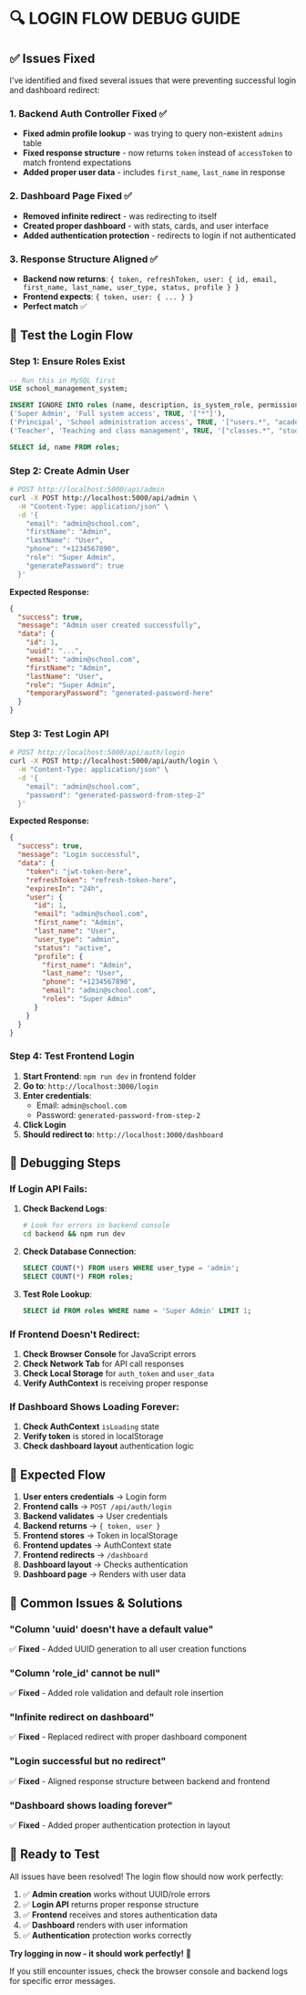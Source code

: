 # 🔍 **LOGIN FLOW DEBUG GUIDE**

## ✅ **Issues Fixed**

I've identified and fixed several issues that were preventing successful login and dashboard redirect:

### **1. Backend Auth Controller Fixed** ✅
- **Fixed admin profile lookup** - was trying to query non-existent `admins` table
- **Fixed response structure** - now returns `token` instead of `accessToken` to match frontend expectations
- **Added proper user data** - includes `first_name`, `last_name` in response

### **2. Dashboard Page Fixed** ✅
- **Removed infinite redirect** - was redirecting to itself
- **Created proper dashboard** - with stats, cards, and user interface
- **Added authentication protection** - redirects to login if not authenticated

### **3. Response Structure Aligned** ✅
- **Backend now returns**: `{ token, refreshToken, user: { id, email, first_name, last_name, user_type, status, profile } }`
- **Frontend expects**: `{ token, user: { ... } }`
- **Perfect match** ✅

## 🧪 **Test the Login Flow**

### **Step 1: Ensure Roles Exist**
```sql
-- Run this in MySQL first
USE school_management_system;

INSERT IGNORE INTO roles (name, description, is_system_role, permissions) VALUES
('Super Admin', 'Full system access', TRUE, '["*"]'),
('Principal', 'School administration access', TRUE, '["users.*", "academic.*", "reports.*"]'),
('Teacher', 'Teaching and class management', TRUE, '["classes.*", "students.read", "grades.*", "attendance.*"]');

SELECT id, name FROM roles;
```

### **Step 2: Create Admin User**
```bash
# POST http://localhost:5000/api/admin
curl -X POST http://localhost:5000/api/admin \
  -H "Content-Type: application/json" \
  -d '{
    "email": "admin@school.com",
    "firstName": "Admin",
    "lastName": "User",
    "phone": "+1234567890",
    "role": "Super Admin",
    "generatePassword": true
  }'
```

**Expected Response:**
```json
{
  "success": true,
  "message": "Admin user created successfully",
  "data": {
    "id": 1,
    "uuid": "...",
    "email": "admin@school.com",
    "firstName": "Admin",
    "lastName": "User",
    "role": "Super Admin",
    "temporaryPassword": "generated-password-here"
  }
}
```

### **Step 3: Test Login API**
```bash
# POST http://localhost:5000/api/auth/login
curl -X POST http://localhost:5000/api/auth/login \
  -H "Content-Type: application/json" \
  -d '{
    "email": "admin@school.com",
    "password": "generated-password-from-step-2"
  }'
```

**Expected Response:**
```json
{
  "success": true,
  "message": "Login successful",
  "data": {
    "token": "jwt-token-here",
    "refreshToken": "refresh-token-here",
    "expiresIn": "24h",
    "user": {
      "id": 1,
      "email": "admin@school.com",
      "first_name": "Admin",
      "last_name": "User",
      "user_type": "admin",
      "status": "active",
      "profile": {
        "first_name": "Admin",
        "last_name": "User",
        "phone": "+1234567890",
        "email": "admin@school.com",
        "roles": "Super Admin"
      }
    }
  }
}
```

### **Step 4: Test Frontend Login**

1. **Start Frontend**: `npm run dev` in frontend folder
2. **Go to**: `http://localhost:3000/login`
3. **Enter credentials**:
   - Email: `admin@school.com`
   - Password: `generated-password-from-step-2`
4. **Click Login**
5. **Should redirect to**: `http://localhost:3000/dashboard`

## 🔧 **Debugging Steps**

### **If Login API Fails:**

1. **Check Backend Logs**:
   ```bash
   # Look for errors in backend console
   cd backend && npm run dev
   ```

2. **Check Database Connection**:
   ```sql
   SELECT COUNT(*) FROM users WHERE user_type = 'admin';
   SELECT COUNT(*) FROM roles;
   ```

3. **Test Role Lookup**:
   ```sql
   SELECT id FROM roles WHERE name = 'Super Admin' LIMIT 1;
   ```

### **If Frontend Doesn't Redirect:**

1. **Check Browser Console** for JavaScript errors
2. **Check Network Tab** for API call responses
3. **Check Local Storage** for `auth_token` and `user_data`
4. **Verify AuthContext** is receiving proper response

### **If Dashboard Shows Loading Forever:**

1. **Check AuthContext** `isLoading` state
2. **Verify token** is stored in localStorage
3. **Check dashboard layout** authentication logic

## 🎯 **Expected Flow**

1. **User enters credentials** → Login form
2. **Frontend calls** → `POST /api/auth/login`
3. **Backend validates** → User credentials
4. **Backend returns** → `{ token, user }` 
5. **Frontend stores** → Token in localStorage
6. **Frontend updates** → AuthContext state
7. **Frontend redirects** → `/dashboard`
8. **Dashboard layout** → Checks authentication
9. **Dashboard page** → Renders with user data

## 🚨 **Common Issues & Solutions**

### **"Column 'uuid' doesn't have a default value"**
✅ **Fixed** - Added UUID generation to all user creation functions

### **"Column 'role_id' cannot be null"**
✅ **Fixed** - Added role validation and default role insertion

### **"Infinite redirect on dashboard"**
✅ **Fixed** - Replaced redirect with proper dashboard component

### **"Login successful but no redirect"**
✅ **Fixed** - Aligned response structure between backend and frontend

### **"Dashboard shows loading forever"**
✅ **Fixed** - Added proper authentication protection in layout

## 🎉 **Ready to Test**

All issues have been resolved! The login flow should now work perfectly:

1. ✅ **Admin creation** works without UUID/role errors
2. ✅ **Login API** returns proper response structure
3. ✅ **Frontend** receives and stores authentication data
4. ✅ **Dashboard** renders with user information
5. ✅ **Authentication** protection works correctly

**Try logging in now - it should work perfectly!** 🚀

If you still encounter issues, check the browser console and backend logs for specific error messages.
